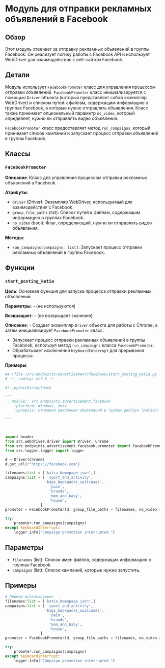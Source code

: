 # Модуль для отправки рекламных объявлений в Facebook

## Обзор

Этот модуль отвечает за отправку рекламных объявлений в группы Facebook. Он реализует логику работы с Facebook API и использует WebDriver для взаимодействия с веб-сайтом Facebook.

## Детали

Модуль использует `FacebookPromoter` класс для управления процессом отправки объявлений. `FacebookPromoter` класс инициализируется с помощью `Driver` объекта (который представляет собой экземпляр WebDriver) и списком путей к файлам, содержащим информацию о группах Facebook, в которые нужно отправлять объявления. Класс также принимает опциональный параметр `no_video`, который определяет, нужно ли отправлять видео объявления.

`FacebookPromoter` класс предоставляет метод `run_campaigns`, который принимает список кампаний и запускает процесс отправки объявлений в группы Facebook.

## Классы

### `FacebookPromoter`

**Описание**: Класс для управления процессом отправки рекламных объявлений в Facebook.

**Атрибуты**:

- `driver` (Driver): Экземпляр WebDriver, используемый для взаимодействия с Facebook.
- `group_file_paths` (list): Список путей к файлам, содержащим информацию о группах Facebook.
- `no_video` (bool): Флаг, определяющий, нужно ли отправлять видео объявления.

**Методы**:

- `run_campaigns(campaigns: list)`: Запускает процесс отправки рекламных объявлений в группы Facebook.

## Функции

### `start_posting_katia`

**Цель**:  Основная функция для запуска процесса отправки рекламных объявлений.

**Параметры**:  -  (не используются)

**Возвращает**:  -  (не возвращает значение)

**Описание**:  -  Создает экземпляр `Driver` объекта для работы с Chrome, а затем инициализирует `FacebookPromoter` класс.
-  Запускает процесс отправки рекламных объявлений в группы Facebook, используя метод `run_campaigns` класса `FacebookPromoter`.
-  Обрабатывает исключения `KeyboardInterrupt` для прерывания процесса.

**Примеры**:

```python
## \file /src/endpoints/advertisement/facebook/start_posting_katia.py
# -*- coding: utf-8 -*-

#! .pyenv/bin/python3

"""
.. module:: src.endpoints.advertisement.facebook 
	:platform: Windows, Unix
	:synopsis: Отправка рекламных объявлений в группы фейсбук (Katia?)

"""



import header 
from src.webdriver.driver import Driver, Chrome
from src.endpoints.advertisement.facebook.promoter import FacebookPromoter
from src.logger.logger import logger

d = Driver(Chrome)
d.get_url(r"https://facebook.com")

filenames:list = ['katia_homepage.json',]
campaigns:list = [ 'sport_and_activity',
                  'bags_backpacks_suitcases',
                    'pain',
                    'brands',
                    'mom_and_baby',
                    'house',
                ]
promoter = FacebookPromoter(d, group_file_paths = filenames, no_video = False)

try:
    promoter.run_campaigns(campaigns)
except KeyboardInterrupt:
    logger.info("Campaign promotion interrupted.")
```

## Параметры

- `filenames` (list): Список имен файлов, содержащих информацию о группах Facebook.
- `campaigns` (list): Список кампаний, которые нужно запустить.

## Примеры

```python
# Пример использования
filenames:list = ['katia_homepage.json',]
campaigns:list = [ 'sport_and_activity',
                  'bags_backpacks_suitcases',
                    'pain',
                    'brands',
                    'mom_and_baby',
                    'house',
                ]
promoter = FacebookPromoter(d, group_file_paths = filenames, no_video = False)

try:
    promoter.run_campaigns(campaigns)
except KeyboardInterrupt:
    logger.info("Campaign promotion interrupted.")
```